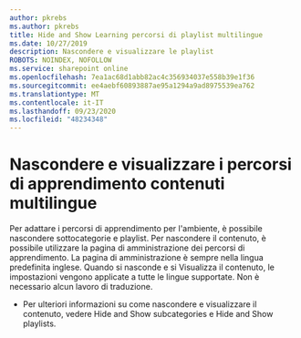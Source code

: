 ```yaml
---
author: pkrebs
ms.author: pkrebs
title: Hide and Show Learning percorsi di playlist multilingue
ms.date: 10/27/2019
description: Nascondere e visualizzare le playlist
ROBOTS: NOINDEX, NOFOLLOW
ms.service: sharepoint online
ms.openlocfilehash: 7ea1ac68d1abb82ac4c356934037e558b39e1f36
ms.sourcegitcommit: ee4aebf60893887ae95a1294a9ad8975539ea762
ms.translationtype: MT
ms.contentlocale: it-IT
ms.lasthandoff: 09/23/2020
ms.locfileid: "48234348"
---
```

# <a name="hide-and-show-learning-pathways-multilingual-content"></a>Nascondere e visualizzare i percorsi di apprendimento contenuti multilingue 

Per adattare i percorsi di apprendimento per l'ambiente, è possibile nascondere sottocategorie e playlist. Per nascondere il contenuto, è possibile utilizzare la pagina di amministrazione dei percorsi di apprendimento. La pagina di amministrazione è sempre nella lingua predefinita inglese. Quando si nasconde e si Visualizza il contenuto, le impostazioni vengono applicate a tutte le lingue supportate. Non è necessario alcun lavoro di traduzione. 

- Per ulteriori informazioni su come nascondere e visualizzare il contenuto, vedere Hide and Show subcategories e Hide and Show playlists. 



